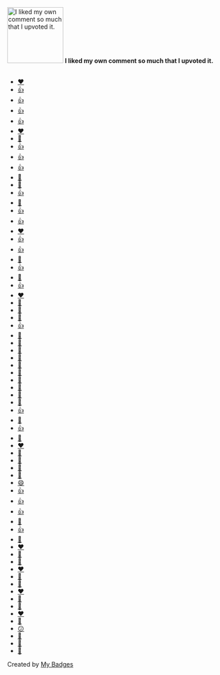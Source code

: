 <img src="https://my-badges.github.io/my-badges/self-upvote.png" alt="I liked my own comment so much that I upvoted it." title="I liked my own comment so much that I upvoted it." width="128">
<strong>I liked my own comment so much that I upvoted it.</strong>
<br><br>

* <a href="https://github.com/yulrizka/osx-push-to-talk/issues/30">❤️</a>
* <a href="https://github.com/dwarvesf/hidden/issues/99">👍</a>
* <a href="https://github.com/qoomon/Jira-Issue-Card-Printer/issues/40">👍</a>
* <a href="https://github.com/yonilevy/automute/issues/7">👍</a>
* <a href="https://github.com/rundeck/rundeck/issues/1047">👍</a>
* <a href="https://github.com/junegunn/fzf/issues/3158">❤️</a>
* <a href="https://github.com/junegunn/fzf/issues/3158">🚀</a>
* <a href="https://github.com/oshai/kotlin-logging/issues/228">👍</a>
* <a href="https://github.com/mnin/coinbase-moneymoney/issues/20">👍</a>
* <a href="https://github.com/clipperz/password-manager/issues/127">👍</a>
* <a href="https://github.com/nektos/act/issues/2740">👀</a>
* <a href="https://github.com/assertj/assertj/pull/1460">🎉</a>
* <a href="https://github.com/mockk/mockk/pull/426">👍</a>
* <a href="https://github.com/antonmedv/spark/pull/9">👀</a>
* <a href="https://github.com/zsh-users/zsh-history-substring-search/pull/72">👍</a>
* <a href="https://github.com/remind101/assume-role/pull/30">👍</a>
* <a href="https://github.com/remind101/assume-role/pull/30">❤️</a>
* <a href="https://github.com/rstacruz/cheatsheets/pull/1023">👍</a>
* <a href="https://github.com/agnoster/agnoster-zsh-theme/pull/114">👍</a>
* <a href="https://github.com/my-badges/my-badges/pull/49">👀</a>
* <a href="https://github.com/my-badges/my-badges/pull/49">👍</a>
* <a href="https://github.com/my-badges/my-badges/pull/50">👀</a>
* <a href="https://github.com/my-badges/my-badges/pull/50">👍</a>
* <a href="https://github.com/mockk/mockk/pull/633">❤️</a>
* <a href="https://github.com/community/community/discussions/12025#discussioncomment-9493188">🚀</a>
* <a href="https://github.com/community/community/discussions/46566#discussioncomment-9638833">🚀</a>
* <a href="https://github.com/community/community/discussions/46566#discussioncomment-9638909">👀</a>
* <a href="https://github.com/community/community/discussions/12025#discussioncomment-9692261">👍</a>
* <a href="https://github.com/community/community/discussions/128555#discussioncomment-9848795">🚀</a>
* <a href="https://github.com/community/community/discussions/13836#discussioncomment-10082581">🚀</a>
* <a href="https://github.com/community/community/discussions/8945#discussioncomment-10225569">🚀</a>
* <a href="https://github.com/community/community/discussions/8945#discussioncomment-10234535">🚀</a>
* <a href="https://github.com/community/community/discussions/8945#discussioncomment-10843425">🚀</a>
* <a href="https://github.com/community/community/discussions/8945#discussioncomment-12508997">🚀</a>
* <a href="https://github.com/zsh-users/zsh-history-substring-search/pull/80#issuecomment-299861873">🎉</a>
* <a href="https://github.com/remind101/assume-role/issues/28#issuecomment-362257309">🎉</a>
* <a href="https://github.com/qoomon/maven-git-versioning-extension/issues/12#issuecomment-409636998">🎉</a>
* <a href="https://github.com/docker/for-mac/issues/1898#issuecomment-413007921">🎉</a>
* <a href="https://github.com/docker/for-mac/issues/155#issuecomment-416000564">👍</a>
* <a href="https://github.com/docker/for-mac/issues/155#issuecomment-416000564">🎉</a>
* <a href="https://github.com/docker/for-linux/issues/264#issuecomment-427957904">👍</a>
* <a href="https://github.com/docker/for-linux/issues/264#issuecomment-427957904">🎉</a>
* <a href="https://github.com/docker/for-linux/issues/264#issuecomment-427957904">❤️</a>
* <a href="https://github.com/qoomon/maven-git-versioning-extension/issues/26#issuecomment-468455651">👀</a>
* <a href="https://github.com/docker/for-mac/issues/155#issuecomment-493839492">👀</a>
* <a href="https://github.com/docker/compose/issues/1926#issuecomment-505294443">🚀</a>
* <a href="https://github.com/docker/compose/issues/1926#issuecomment-505294443">🎉</a>
* <a href="https://github.com/docker/compose/issues/1926#issuecomment-505294443">😄</a>
* <a href="https://github.com/docker/compose/issues/1926#issuecomment-505294443">👍</a>
* <a href="https://github.com/docker/for-linux/issues/264#issuecomment-576663362">👍</a>
* <a href="https://github.com/JetBrains/Exposed/issues/127#issuecomment-617649646">👍</a>
* <a href="https://github.com/oshai/kotlin-logging/issues/34#issuecomment-630199234">🎉</a>
* <a href="https://github.com/mockk/mockk/issues/152#issuecomment-631685086">👍</a>
* <a href="https://github.com/mockk/mockk/issues/152#issuecomment-632677753">👀</a>
* <a href="https://github.com/mockk/mockk/issues/152#issuecomment-632677753">❤️</a>
* <a href="https://github.com/mockk/mockk/issues/152#issuecomment-632677753">🚀</a>
* <a href="https://github.com/qoomon/banking-swift-messages-java/issues/55#issuecomment-708180183">👀</a>
* <a href="https://github.com/ryo-ma/github-profile-trophy/issues/10#issuecomment-731024110">❤️</a>
* <a href="https://github.com/qoomon/aws-s3-bucket-browser/issues/14#issuecomment-775590971">👀</a>
* <a href="https://github.com/aws/aws-cdk/issues/18343#issuecomment-1010752195">👀</a>
* <a href="https://github.com/oshai/kotlin-logging/issues/228#issuecomment-1121009334">❤️</a>
* <a href="https://github.com/mockk/mockk/issues/152#issuecomment-1189503722">🚀</a>
* <a href="https://github.com/kyechan99/capsule-render/issues/10#issuecomment-1203554879">👀</a>
* <a href="https://github.com/actions/setup-node/issues/49#issuecomment-1205746418">❤️</a>
* <a href="https://github.com/actions/runner/issues/1665#issuecomment-1511738926">🚀</a>
* <a href="https://github.com/antonmedv/spark/pull/9#issuecomment-2142417604">😕</a>
* <a href="https://github.com/antonmedv/spark/pull/9#issuecomment-2142417604">👀</a>
* <a href="https://github.com/joshjohanning/joshjohanning.github.io/issues/17#issuecomment-2152707333">👀</a>
* <a href="https://github.com/joshjohanning/joshjohanning.github.io/issues/17#issuecomment-2155853286">👀</a>


Created by <a href="https://github.com/my-badges/my-badges">My Badges</a>
